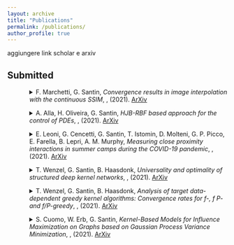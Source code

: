 ```yaml
---
layout: archive
title: "Publications"
permalink: /publications/
author_profile: true
---
```


aggiungere link scholar e arxiv 


## Submitted
<p><details style="margin-left:10%;">

<summary>F. Marchetti, G. Santin, 
<i>Convergence results in image interpolation with the continuous SSIM</i>, 
, (2021). <a href=''> <i class="ai ai-doi"> </i></a> <a href=''> <i class="ai ai-arxiv"></i>ArXiv </a>
</summary>

<small>

<blockquote>
	
</blockquote>

```bibtex:

```
</small>

</details>

</p>



<p><details style="margin-left:10%;">

<summary>A. Alla, H. Oliveira, G. Santin, 
<i>HJB-RBF based approach for the control of PDEs</i>, 
, (2021). <a href=''> <i class="ai ai-doi"> </i></a> <a href='https://arxiv.org/abs/2108.02987'> <i class="ai ai-arxiv"></i>ArXiv </a>
</summary>

<small>

<blockquote>
	
</blockquote>

```bibtex:

```
</small>

</details>

</p>



<p><details style="margin-left:10%;">

<summary>E. Leoni, G. Cencetti, G. Santin, T. Istomin, D. Molteni, G. P. Picco, E. Farella, B. Lepri, A. M. Murphy, 
<i>Measuring close proximity  interactions in summer camps during the COVID-19 pandemic</i>, 
, (2021). <a href=''> <i class="ai ai-doi"> </i></a> <a href='https://arxiv.org/abs/2106.14750'> <i class="ai ai-arxiv"></i>ArXiv </a>
</summary>

<small>

<blockquote>
	
</blockquote>

```bibtex:

```
</small>

</details>

</p>



<p><details style="margin-left:10%;">

<summary>T. Wenzel, G. Santin, B. Haasdonk, 
<i>Universality and optimality of structured deep kernel  networks</i>, 
, (2021). <a href=''> <i class="ai ai-doi"> </i></a> <a href='https://arxiv.org/abs/2105.07228'> <i class="ai ai-arxiv"></i>ArXiv </a>
</summary>

<small>

<blockquote>
	
</blockquote>

```bibtex:

```
</small>

</details>

</p>



<p><details style="margin-left:10%;">

<summary>T. Wenzel, G. Santin, B. Haasdonk, 
<i>Analysis of target data-dependent greedy kernel algorithms: Convergence rates for f-, f P- and  f/P-greedy</i>, 
, (2021). <a href=''> <i class="ai ai-doi"> </i></a> <a href='https://arxiv.org/abs/2105.07411'> <i class="ai ai-arxiv"></i>ArXiv </a>
</summary>

<small>

<blockquote>
	
</blockquote>

```bibtex:

```
</small>

</details>

</p>



<p><details style="margin-left:10%;">

<summary>S. Cuomo, W. Erb, G. Santin, 
<i>Kernel-Based Models for Influence Maximization on Graphs based on Gaussian Process Variance  Minimization</i>, 
, (2021). <a href=''> <i class="ai ai-doi"> </i></a> <a href='https://arxiv.org/abs/2103.01575'> <i class="ai ai-arxiv"></i>ArXiv </a>
</summary>

<small>

<blockquote>
	
</blockquote>

```bibtex:

```
</small>

</details>

</p>


